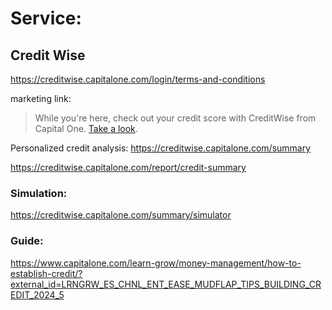 # Service:
## Credit Wise
https://creditwise.capitalone.com/login/terms-and-conditions

marketing link:
>While you're here, check out your credit score with CreditWise from Capital One. [Take a look](https://creditwise.capitalone.com/authenticated).

Personalized credit analysis:
https://creditwise.capitalone.com/summary

https://creditwise.capitalone.com/report/credit-summary

### Simulation:
https://creditwise.capitalone.com/summary/simulator

### Guide:
https://www.capitalone.com/learn-grow/money-management/how-to-establish-credit/?external_id=LRNGRW_ES_CHNL_ENT_EASE_MUDFLAP_TIPS_BUILDING_CREDIT_2024_5
